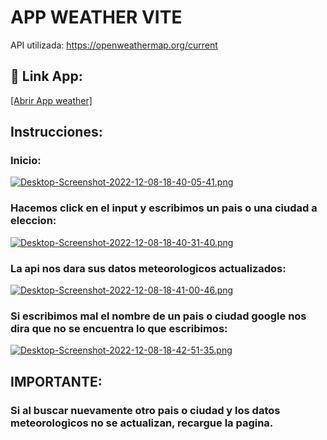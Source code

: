 
# APP WEATHER VITE

API utilizada: https://openweathermap.org/current









## 🔗 Link App:
[[Abrir App weather]](https://tobiassl.github.io/APP-WEATHER-REACT-VITE/)

## Instrucciones:

### Inicio:

[![Desktop-Screenshot-2022-12-08-18-40-05-41.png](https://i.postimg.cc/5tX3Twng/Desktop-Screenshot-2022-12-08-18-40-05-41.png)](https://postimg.cc/TyXgWW85)

### Hacemos click en el input y escribimos un pais o una ciudad a eleccion:

[![Desktop-Screenshot-2022-12-08-18-40-31-40.png](https://i.postimg.cc/SRnkz1r8/Desktop-Screenshot-2022-12-08-18-40-31-40.png)](https://postimg.cc/2LNPswg8)

### La api nos dara sus datos meteorologicos actualizados:

[![Desktop-Screenshot-2022-12-08-18-41-00-46.png](https://i.postimg.cc/rw1cWrSh/Desktop-Screenshot-2022-12-08-18-41-00-46.png)](https://postimg.cc/G4mZn9gY)


### Si escribimos mal el nombre de un pais o ciudad google nos dira que no se encuentra lo que escribimos:

[![Desktop-Screenshot-2022-12-08-18-42-51-35.png](https://i.postimg.cc/bw9rPMFN/Desktop-Screenshot-2022-12-08-18-42-51-35.png)](https://postimg.cc/WdtT69vQ)


## IMPORTANTE:

### Si al buscar nuevamente otro pais o ciudad y los datos meteorologicos no se actualizan, recargue la pagina.



